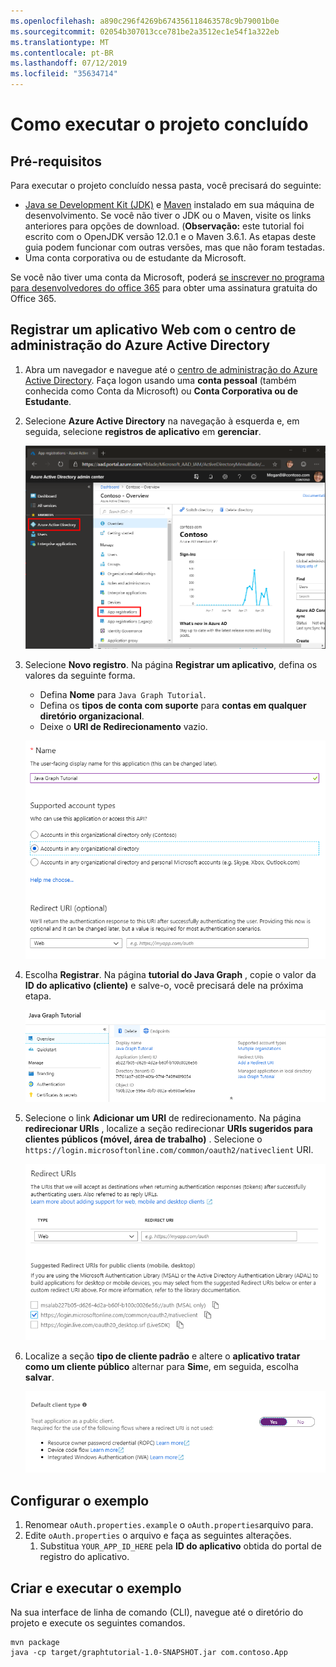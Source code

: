 ```yaml
---
ms.openlocfilehash: a890c296f4269b674356118463578c9b79001b0e
ms.sourcegitcommit: 02054b307013cce781be2a3512ec1e54f1a322eb
ms.translationtype: MT
ms.contentlocale: pt-BR
ms.lasthandoff: 07/12/2019
ms.locfileid: "35634714"
---
```

# <a name="how-to-run-the-completed-project"></a>Como executar o projeto concluído

## <a name="prerequisites"></a>Pré-requisitos

Para executar o projeto concluído nessa pasta, você precisará do seguinte:

- [Java se Development Kit (JDK)](https://java.com/en/download/faq/develop.xml) e [Maven](https://maven.apache.org/) instalado em sua máquina de desenvolvimento. Se você não tiver o JDK ou o Maven, visite os links anteriores para opções de download. (**Observação:** este tutorial foi escrito com o OpenJDK versão 12.0.1 e o Maven 3.6.1. As etapas deste guia podem funcionar com outras versões, mas que não foram testadas.
- Uma conta corporativa ou de estudante da Microsoft.

Se você não tiver uma conta da Microsoft, poderá [se inscrever no programa para desenvolvedores do office 365](https://developer.microsoft.com/office/dev-program) para obter uma assinatura gratuita do Office 365.

## <a name="register-a-web-application-with-the-azure-active-directory-admin-center"></a>Registrar um aplicativo Web com o centro de administração do Azure Active Directory

1. Abra um navegador e navegue até o [centro de administração do Azure Active Directory](https://aad.portal.azure.com). Faça logon usando uma **conta pessoal** (também conhecida como Conta da Microsoft) ou **Conta Corporativa ou de Estudante**.

1. Selecione **Azure Active Directory** na navegação à esquerda e, em seguida, selecione **registros de aplicativo** em **gerenciar**.

    ![Uma captura de tela dos registros de aplicativo ](/tutorial/images/aad-portal-app-registrations.png)

1. Selecione **Novo registro**. Na página **Registrar um aplicativo**, defina os valores da seguinte forma.

    - Defina **Nome** para `Java Graph Tutorial`.
    - Defina os **tipos de conta com suporte** para **contas em qualquer diretório organizacional**.
    - Deixe o **URI de Redirecionamento** vazio.

    ![Uma captura de tela da página registrar um aplicativo](/tutorial/images/aad-register-an-app.png)

1. Escolha **Registrar**. Na página **tutorial do Java Graph** , copie o valor da **ID do aplicativo (cliente)** e salve-o, você precisará dele na próxima etapa.

    ![Uma captura de tela da ID do aplicativo do novo registro de aplicativo](/tutorial/images/aad-application-id.png)

1. Selecione o link **Adicionar um URI** de redirecionamento. Na página **redirecionar URIs** , localize a seção redirecionar **URIs sugeridos para clientes públicos (móvel, área de trabalho)** . Selecione o `https://login.microsoftonline.com/common/oauth2/nativeclient` URI.

    ![Captura de tela da página URIs de redirecionamento](/tutorial/images/aad-redirect-uris.png)

1. Localize a seção **tipo de cliente padrão** e altere o **aplicativo tratar como um cliente público** alternar para **Sim**e, em seguida, escolha **salvar**.

    ![Uma captura de tela da seção tipo de cliente padrão](/tutorial/images/aad-default-client-type.png)

## <a name="configure-the-sample"></a>Configurar o exemplo

1. Renomear `oAuth.properties.example` o `oAuth.properties`arquivo para.
1. Edite `oAuth.properties` o arquivo e faça as seguintes alterações.
    1. Substitua `YOUR_APP_ID_HERE` pela **ID do aplicativo** obtida do portal de registro do aplicativo.

## <a name="build-and-run-the-sample"></a>Criar e executar o exemplo

Na sua interface de linha de comando (CLI), navegue até o diretório do projeto e execute os seguintes comandos.

```Shell
mvn package
java -cp target/graphtutorial-1.0-SNAPSHOT.jar com.contoso.App
```
